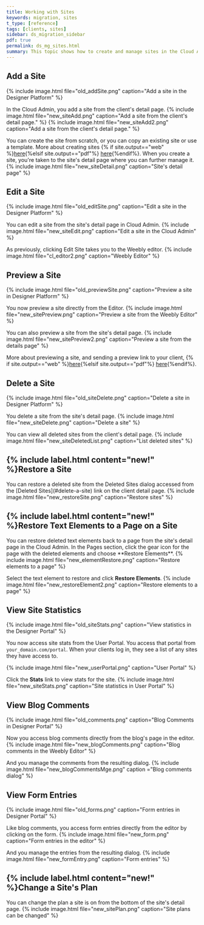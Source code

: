 ```yaml
---
title: Working with Sites
keywords: migration, sites
t_type: [reference]
tags: [clients, sites]
sidebar: ds_migration_sidebar
pdf: true
permalink: ds_mg_sites.html
summary: This topic shows how to create and manage sites in the Cloud Admin.
---
```

## Add a Site
{% include image.html file="old_addSite.png" caption="Add a site in the Designer Platform" %}

In the Cloud Admin, you add a site from the client's detail page.
{% include image.html file="new_siteAdd.png" caption="Add a site from the client's detail page." %}
{% include image.html file="new_siteAdd2.png" caption="Add a site from the client's detail page." %}

You can create the site from scratch, or you can copy an existing site or use a template.
More about creating sites {% if site.output=="web" %}[here](ds_gs_cr_sites.html){%elsif site.output=="pdf"%}
[here](https://robinwhitmore.github.io{{site.baseurl}}/ds_gs_cr_sites.html){%endif%}.
<a name="site_detail"></a>
When you create a site, you're taken to the site's detail page where you can further manage it.
{% include image.html file="new_siteDetail.png" caption="Site's detail page" %}

## Edit a Site
{% include image.html file="old_editSite.png" caption="Edit a site in the Designer Platform" %}

You can edit a site from the site's detail page in Cloud Admin.
{% include image.html file="new_siteEdit.png" caption="Edit a site in the Cloud Admin" %}

As previously, clicking Edit Site takes  you to the Weebly editor.
{% include image.html file="cl_editor2.png" caption="Weebly Editor" %}

## Preview a Site
{% include image.html file="old_previewSite.png" caption="Preview a site in Designer Platform" %}

You now preview a site directly from the Editor.
{% include image.html file="new_sitePreview.png" caption="Preview a site from the Weebly Editor" %}

You can also preview a site from the site's detail page.
{% include image.html file="new_sitePreview2.png" caption="Preview a site from the details page" %}

More about previewing a site, and sending a preview link to your client, {% if site.output=="web" %}[here](ds_gs_cr_sites.html#preview-a-site-before-publishing){%elsif site.output=="pdf"%}
[here](https://robinwhitmore.github.io{{site.baseurl}}/ds_gs_cr_sites.html#preview-a-site-before-publishing){%endif%}.

## Delete a Site
{% include image.html file="old_siteDelete.png" caption="Delete a site in Designer Platform" %}

You delete a site from the site's detail page.
{% include image.html file="new_siteDelete.png" caption="Delete a site" %}

You can view all deleted sites from the client's detail page.
{% include image.html file="new_siteDeletedList.png" caption="List deleted sites" %}

<h2>{% include label.html content="new!" %}Restore a Site</h2>
You can restore a deleted site from the Deleted Sites dialog accessed from the [Deleted Sites](#delete-a-site) link on the client detail page.
{% include image.html file="new_restoreSite.png" caption="Restore sites" %}

<h2>{% include label.html content="new!" %}Restore Text Elements to a Page on a Site</h2>
You can restore deleted text elements back to a page from the site's detail page in the Cloud Admin. In the Pages section, click the gear icon for the page with the deleted elements and choose **Restore Elements**.
{% include image.html file="new_elementRestore.png" caption="Restore elements to a page" %}

Select the text element to restore and click **Restore Elements**.
{% include image.html file="new_restoreElement2.png" caption="Restore elements to a page" %}

## View Site Statistics
{% include image.html file="old_siteStats.png" caption="View statistics in the Designer Portal" %}

You now access site stats from the User Portal. You access that portal from `your_domain.com/portal`. When your clients log in, they see a list of any sites they have access to.

  {% include image.html file="new_userPortal.png" caption="User Portal" %}

  Click the **Stats** link to view stats for the site.
{% include image.html file="new_siteStats.png" caption="Site statistics in User Portal" %}
  
## View Blog Comments
  {% include image.html file="old_comments.png" caption="Blog Comments in Designer Portal" %}

  Now you access blog comments directly from the blog's page in the editor.
{% include image.html file="new_blogComments.png" caption="Blog comments in the Weebly Editor" %}

  And you manage the comments from the resulting dialog.
{% include image.html file="new_blogCommentsMge.png" caption ="Blog comments dialog" %}
  
## View Form Entries
  {% include image.html file="old_forms.png" caption="Form entries in Designer Portal" %}

  Like blog comments, you access form entries directly from the editor by clicking on the form.
{% include image.html file="new_form.png" caption="Form entries in the editor" %}

  And you manage the entries from the resulting dialog.
{% include image.html file="new_formEntry.png" caption="Form entries" %}

<h2>{% include label.html content="new!" %}Change a Site's Plan</h2>
  You can change the plan a site is on from the bottom of the site's detail page.
{% include image.html file="new_sitePlan.png" caption="Site plans can be changed" %}
  
  
